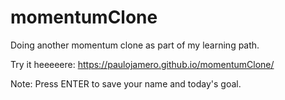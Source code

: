 # momentumClone
Doing another momentum clone as part of my learning path. 

Try it heeeeere: https://paulojamero.github.io/momentumClone/


Note: Press ENTER to save your name and today's goal.
